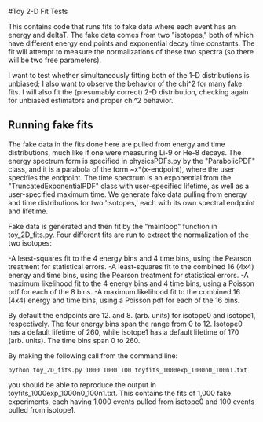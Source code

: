 #Toy 2-D Fit Tests

This contains code that runs fits to fake data where each event has an energy and deltaT. The fake data comes from two "isotopes," both of which have different energy end points and exponential decay time constants. The fit will attempt to measure the normalizations of these two spectra (so there will be two free parameters).

I want to test whether simultaneously fitting both of the 1-D distributions is unbiased; I also want to observe the behavior of the chi^2 for many fake fits. I will also fit the (presumably correct) 2-D distribution, checking again for unbiased estimators and proper chi^2 behavior. 

## Running fake fits

The fake data in the fits done here are pulled from energy and time distributions, much like if one were measuring Li-9 or He-8 decays. The energy spectrum form is specified in physicsPDFs.py by the "ParabolicPDF" class, and it is a parabola of the form ~x*(x-endpoint), where the user specifies the endpoint. The time spectrum is an exponential from the "TruncatedExponentialPDF" class with user-specified lifetime, as well as a user-specified maximum time. We generate fake data pulling from energy and time distributions for two 'isotopes,' each with its own spectral endpoint and lifetime. 

Fake data is generated and then fit by the "mainloop" function in toy_2D_fits.py. Four different fits are run to extract the normalization of the two isotopes:

-A least-squares fit to the 4 energy bins and 4 time bins, using the Pearson treatment for statistical errors.
-A least-squares fit to the combined 16 (4x4) energy and time bins, using the Pearson treatment for statistical errors.
-A maximum likelihood fit to the 4 energy bins and 4 time bins, using a Poisson pdf for each of the 8 bins.
-A maximum likelihood fit to the combined 16 (4x4) energy and time bins, using a Poisson pdf for each of the 16 bins.

By default the endpoints are 12. and 8. (arb. units) for isotope0 and isotope1, respectively. The four energy bins span the range from 0 to 12. Isotope0 has a default lifetime of 260, while isotope1 has a default lifetime of 170 (arb. units). The time bins span 0 to 260. 

By making the following call from the command line:
```
python toy_2D_fits.py 1000 1000 100 toyfits_1000exp_1000n0_100n1.txt
```
you should be able to reproduce the output in toyfits_1000exp_1000n0_100n1.txt. This contains the fits of 1,000 fake experiments, each having 1,000 events pulled from isotope0 and 100 events pulled from isotope1.